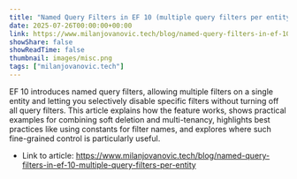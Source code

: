 ```yaml
---
title: "Named Query Filters in EF 10 (multiple query filters per entity)"
date: 2025-07-26T00:00:00+00:00
link: https://www.milanjovanovic.tech/blog/named-query-filters-in-ef-10-multiple-query-filters-per-entity
showShare: false
showReadTime: false
thumbnail: images/misc.png
tags: ["milanjovanovic.tech"]
---
```

EF 10 introduces named query filters, allowing multiple filters on a single entity and letting you selectively disable specific filters without turning off all query filters. This article explains how the feature works, shows practical examples for combining soft deletion and multi-tenancy, highlights best practices like using constants for filter names, and explores where such fine-grained control is particularly useful.

- Link to article: https://www.milanjovanovic.tech/blog/named-query-filters-in-ef-10-multiple-query-filters-per-entity